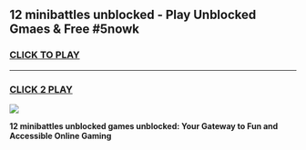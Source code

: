 
## 12 minibattles unblocked - Play Unblocked Gmaes & Free #5nowk
<h3>
<a href="https://news.freeplayer.one?title=12_minibattles_unblocked&ref=24F">CLICK TO PLAY</a></h3>
<hr>

<h3>
<a href="https://news.freeplayer.one?title=12_minibattles_unblocked&ref=24F">CLICK 2 PLAY</a>
  
</h3>

<a href="https://news.freeplayer.one?title=12_minibattles_unblocked&ref=24F/"><img src="https://clearcache.store/games.png"></a>


**12 minibattles unblocked games unblocked: Your Gateway to Fun and Accessible Online Gaming**
